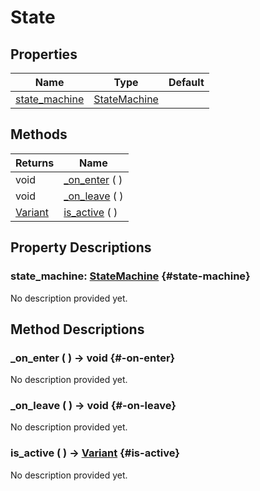# State
    


## Properties

| Name                            | Type                                                                                | Default |
| ------------------------------- | ----------------------------------------------------------------------------------- | ------- |
| [state_machine](#state-machine) | [StateMachine](https://docs.godotengine.org/de/4.x/classes/class_statemachine.html) |         |

## Methods

| Returns                                                                   | Name                         |
| ------------------------------------------------------------------------- | ---------------------------- |
| void                                                                      | [_on_enter](#-on-enter) (  ) |
| void                                                                      | [_on_leave](#-on-leave) (  ) |
| [Variant](https://docs.godotengine.org/de/4.x/classes/class_variant.html) | [is_active](#is-active) (  ) |

## Property Descriptions

### state_machine: [StateMachine](https://docs.godotengine.org/de/4.x/classes/class_statemachine.html) {#state-machine}

No description provided yet.

## Method Descriptions

### _on_enter (  ) -> void {#-on-enter}

No description provided yet.

### _on_leave (  ) -> void {#-on-leave}

No description provided yet.

### is_active (  ) -> [Variant](https://docs.godotengine.org/de/4.x/classes/class_variant.html) {#is-active}

No description provided yet.
